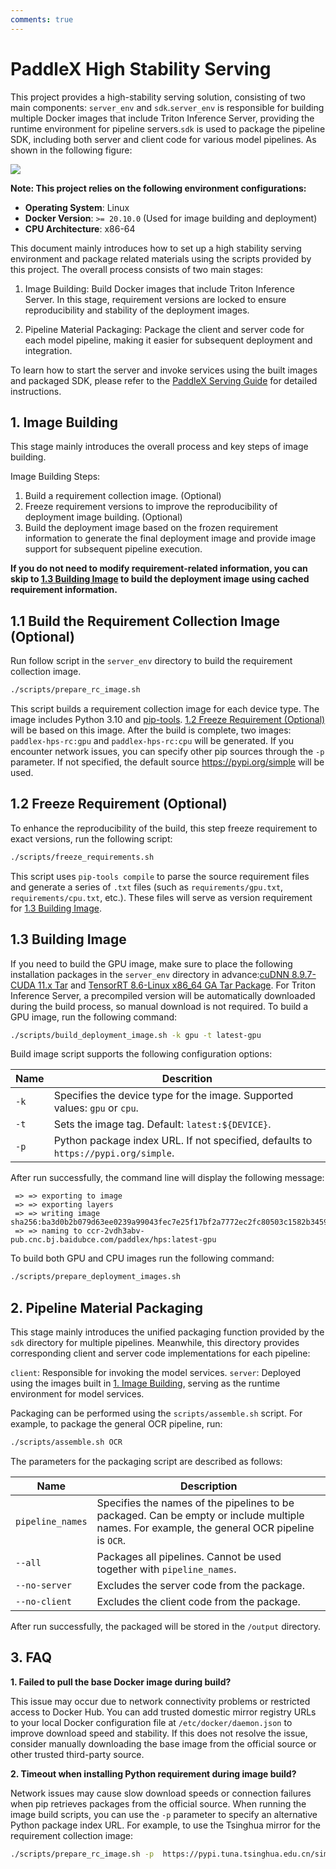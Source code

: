 ```yaml
---
comments: true
---
```


# PaddleX High Stability Serving

This project provides a high-stability serving solution, consisting of two main components: `server_env` and `sdk`.`server_env` is responsible for building multiple Docker images that include Triton Inference Server, providing the runtime environment for pipeline servers.`sdk` is used to package the pipeline SDK, including both server and client code for various model pipelines. As shown in the following figure:

<img src="https://github.com/cuicheng01/PaddleX_doc_images/blob/main/images/hps/hps_workflow_en.png?raw=true"/>


**Note: This project relies on the following environment configurations:**

- **Operating System**: Linux
- **Docker Version**: `>= 20.10.0` (Used for image building and deployment)
- **CPU Architecture**: x86-64

This  document  mainly introduces how to set up a high stability serving environment and package related materials using the scripts provided by this project. The overall process consists of two main stages:

1. Image Building: Build Docker images that include Triton Inference Server. In this stage, requirement versions are locked to ensure reproducibility and stability of the deployment images.

2. Pipeline Material Packaging: Package the client and server code for each model pipeline, making it easier for subsequent deployment and integration.

To learn how to start the server and invoke services using the built images and packaged SDK, please refer to the [PaddleX Serving Guide](https://paddlepaddle.github.io/PaddleX/latest/en/pipeline_deploy/serving.html) for detailed instructions.


## 1. Image Building

This stage mainly introduces the overall process and key steps of image building.

Image Building Steps:

1. Build a requirement collection image. (Optional)
2. Freeze requirement versions to improve the reproducibility of deployment image building. (Optional)
3. Build the deployment image based on the frozen requirement information to generate the final deployment image and provide image support for subsequent pipeline execution. 

**If you do not need to modify requirement-related information, you can skip to [1.3 Building Image](./README_en.md#13-building-image) to build the deployment image using cached requirement information.**

## 1.1 Build the Requirement Collection Image (Optional)

Run follow script in the `server_env` directory to build the requirement collection image. 

```bash
./scripts/prepare_rc_image.sh
```

This script builds a requirement collection image for each device type. The image includes Python 3.10 and [pip-tools](https://github.com/jazzband/pip-tools). [1.2 Freeze Requirement (Optional)](./README_en.md#12-freeze-requirement-optional) will be based on this image. After the build is complete, two images: `paddlex-hps-rc:gpu` and `paddlex-hps-rc:cpu` will be generated. If you encounter network issues, you can specify other pip sources through the `-p` parameter. If not specified, the default source https://pypi.org/simple will be used.

## 1.2 Freeze Requirement (Optional)

To enhance the reproducibility of the build, this step freeze requirement to exact versions, run the following script:

```bash
./scripts/freeze_requirements.sh
```

This script uses `pip-tools compile` to parse the source requirement files and generate a series of `.txt` files (such as `requirements/gpu.txt`, `requirements/cpu.txt`, etc.). These files will serve as version requirement for [1.3 Building Image](./README_en.md#13-building-image).

## 1.3 Building Image

If you need to build the GPU image, make sure to place the following installation packages in the `server_env` directory in advance:[cuDNN 8.9.7-CUDA 11.x Tar](https://developer.nvidia.cn/rdp/cudnn-archive) and [TensorRT 8.6-Linux x86_64 GA Tar Package](https://developer.nvidia.com/nvidia-tensorrt-8x-download). For Triton Inference Server, a precompiled version will be automatically downloaded during the build process, so manual download is not required. To build a GPU image, run the following command:

```bash
./scripts/build_deployment_image.sh -k gpu -t latest-gpu
```

Build image script supports the following configuration options:

<table>
<thead>
<tr>
<th>Name</th>
<th>Descrition</th>
</tr>
</thead>
<tbody>
<tr>
<td><code>-k</code></td>
<td>Specifies the device type for the image. Supported values: <code>gpu</code> or <code>cpu</code>.</td>
</tr>
<tr>
<td><code>-t</code></td>
<td>Sets the image tag. Default: <code>latest:${DEVICE}</code>.</td>
</tr>
<tr>
<td><code>-p</code></td>
<td>Python package index URL. If not specified, defaults to <code>https://pypi.org/simple</code>.</td>
</tr>
</tbody>
</table>

After run successfully, the command line will display the following message:

```text
 => => exporting to image                                                         
 => => exporting layers                                                      
 => => writing image  sha256:ba3d0b2b079d63ee0239a99043fec7e25f17bf2a7772ec2fc80503c1582b3459   
 => => naming to ccr-2vdh3abv-pub.cnc.bj.baidubce.com/paddlex/hps:latest-gpu   
```

To build both GPU and CPU images  run the following command:

```bash
./scripts/prepare_deployment_images.sh
```

## 2. Pipeline Material Packaging

This stage mainly introduces the unified packaging function provided by the `sdk` directory  for multiple  pipelines. Meanwhile, this directory provides corresponding client and server code implementations for each pipeline:

`client`: Responsible for invoking the model services.
`server`: Deployed using the images built in [1. Image Building](./README_en.md#1-image-building), serving as the runtime environment for model services.

Packaging can be performed using the `scripts/assemble.sh` script. For example, to package the general OCR pipeline, run:

```bash
./scripts/assemble.sh OCR
```

The parameters for the packaging script are described as follows:

<table>
<thead>
<tr>
<th>Name</th>
<th>Description</th>
</tr>
</thead>
<tbody>
<tr>
<td><code>pipeline_names</code></td>
<td>Specifies the names of the pipelines to be packaged. Can be empty or include multiple names. For example, the general OCR pipeline is <code>OCR</code>.</td>
</tr>
<tr>
<td><code>--all</code></td>
<td>Packages all pipelines. Cannot be used together with <code>pipeline_names</code>.</td>
</tr>
<tr>
<td><code>--no-server</code></td>
<td>Excludes the server code from the package.</td>
</tr>
<tr>
<td><code>--no-client</code></td>
<td>Excludes the client code from the package.</td>
</tr>
</tbody>
</table>

After run successfully, the packaged  will be stored in the `/output` directory.

## 3. FAQ

**1. Failed to pull the base Docker image during build?**

This issue may occur due to network connectivity problems or restricted access to Docker Hub. You can add trusted domestic mirror registry URLs to your local Docker configuration file at `/etc/docker/daemon.json` to improve download speed and stability. If this does not resolve the issue, consider manually downloading the base image from the official source or other trusted third-party source.


**2. Timeout when installing Python requirement during image build?**

Network issues may cause slow download speeds or connection failures when pip retrieves packages from the official source.
When running the image build scripts, you can use the `-p` parameter to specify an alternative Python package index URL. For example, to use the Tsinghua mirror for the requirement collection image:

```bash
./scripts/prepare_rc_image.sh -p  https://pypi.tuna.tsinghua.edu.cn/simple
```